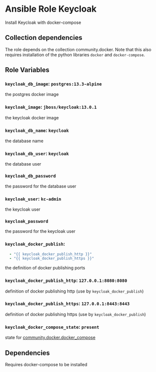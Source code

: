 # Ansible Role Keycloak

Install Keycloak with docker-compose

## Collection dependencies

The role depends on the collection community.docker.
Note that this also requires installation of the python libraries `docker` and `docker-compose`.

## Role Variables

### `keycloak_db_image`: `postgres:13.3-alpine`

the postgres docker image

### `keycloak_image`: `jboss/keycloak:13.0.1`

the keycloak docker image

### `keycloak_db_name`: `keycloak`

the database name

### `keycloak_db_user`: `keycloak`

the database user

### `keycloak_db_password`

the password for the database user

### `keycloak_user`: `kc-admin`

the keycloak user

### `keycloak_password`

the password for the keycloak user

### `keycloak_docker_publish`:

```yaml
  - "{{ keycloak_docker_publish_http }}"
  - "{{ keycloak_docker_publish_https }}"
```

the definition of docker publishing ports

### `keycloak_docker_publish_http`: `127.0.0.1:8080:8080`

definition of docker publishing http (use by `keycloak_docker_publish`)

### `keycloak_docker_publish_https`: `127.0.0.1:8443:8443`

definition of docker publishing https (use by `keycloak_docker_publish`)

### `keycloak_docker_compose_state`: `present`

state for [community.docker.docker_compose](https://docs.ansible.com/ansible/latest/collections/community/docker/docker_compose_module.html)

## Dependencies

Requires docker-compose to be installed